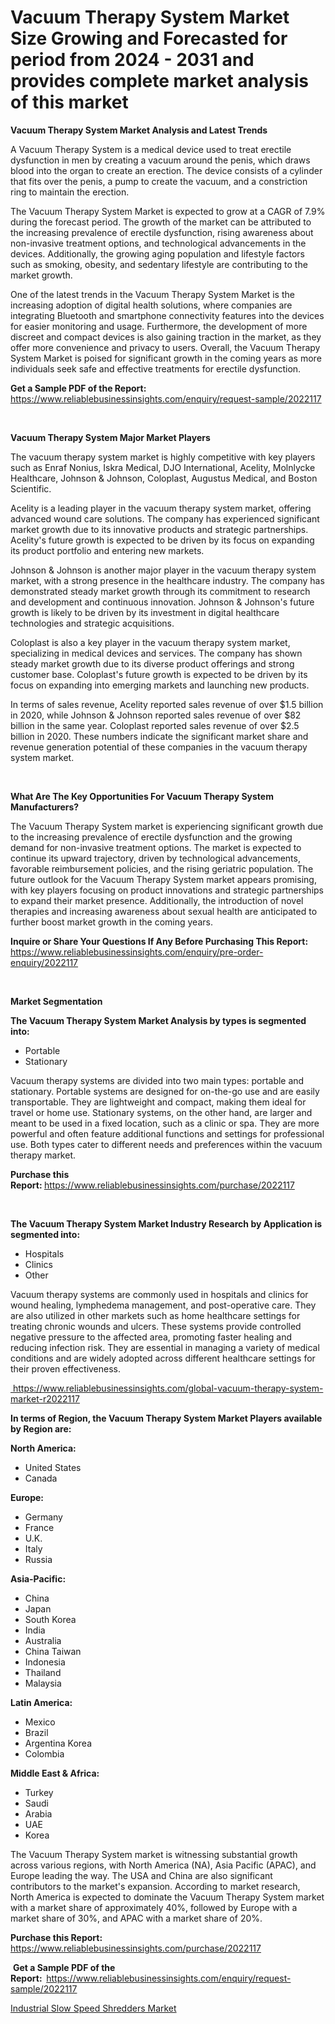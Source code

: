 <p><h1>Vacuum Therapy System Market Size Growing and Forecasted for period from 2024 - 2031 and provides complete market analysis of this market</h1></p><p><strong>Vacuum Therapy System Market Analysis and Latest Trends</strong></p>
<p><p>A Vacuum Therapy System is a medical device used to treat erectile dysfunction in men by creating a vacuum around the penis, which draws blood into the organ to create an erection. The device consists of a cylinder that fits over the penis, a pump to create the vacuum, and a constriction ring to maintain the erection. </p><p>The Vacuum Therapy System Market is expected to grow at a CAGR of 7.9% during the forecast period. The growth of the market can be attributed to the increasing prevalence of erectile dysfunction, rising awareness about non-invasive treatment options, and technological advancements in the devices. Additionally, the growing aging population and lifestyle factors such as smoking, obesity, and sedentary lifestyle are contributing to the market growth.</p><p>One of the latest trends in the Vacuum Therapy System Market is the increasing adoption of digital health solutions, where companies are integrating Bluetooth and smartphone connectivity features into the devices for easier monitoring and usage. Furthermore, the development of more discreet and compact devices is also gaining traction in the market, as they offer more convenience and privacy to users. Overall, the Vacuum Therapy System Market is poised for significant growth in the coming years as more individuals seek safe and effective treatments for erectile dysfunction.</p></p>
<p><strong>Get a Sample PDF of the Report:&nbsp;</strong> <a href="https://www.reliablebusinessinsights.com/enquiry/request-sample/2022117">https://www.reliablebusinessinsights.com/enquiry/request-sample/2022117</a></p>
<p>&nbsp;</p>
<p><strong>Vacuum Therapy System Major Market Players</strong></p>
<p><p>The vacuum therapy system market is highly competitive with key players such as Enraf Nonius, Iskra Medical, DJO International, Acelity, Molnlycke Healthcare, Johnson & Johnson, Coloplast, Augustus Medical, and Boston Scientific. </p><p>Acelity is a leading player in the vacuum therapy system market, offering advanced wound care solutions. The company has experienced significant market growth due to its innovative products and strategic partnerships. Acelity's future growth is expected to be driven by its focus on expanding its product portfolio and entering new markets.</p><p>Johnson & Johnson is another major player in the vacuum therapy system market, with a strong presence in the healthcare industry. The company has demonstrated steady market growth through its commitment to research and development and continuous innovation. Johnson & Johnson's future growth is likely to be driven by its investment in digital healthcare technologies and strategic acquisitions.</p><p>Coloplast is also a key player in the vacuum therapy system market, specializing in medical devices and services. The company has shown steady market growth due to its diverse product offerings and strong customer base. Coloplast's future growth is expected to be driven by its focus on expanding into emerging markets and launching new products.</p><p>In terms of sales revenue, Acelity reported sales revenue of over $1.5 billion in 2020, while Johnson & Johnson reported sales revenue of over $82 billion in the same year. Coloplast reported sales revenue of over $2.5 billion in 2020. These numbers indicate the significant market share and revenue generation potential of these companies in the vacuum therapy system market.</p></p>
<p>&nbsp;</p>
<p><strong>What Are The Key Opportunities For Vacuum Therapy System Manufacturers?</strong></p>
<p><p>The Vacuum Therapy System market is experiencing significant growth due to the increasing prevalence of erectile dysfunction and the growing demand for non-invasive treatment options. The market is expected to continue its upward trajectory, driven by technological advancements, favorable reimbursement policies, and the rising geriatric population. The future outlook for the Vacuum Therapy System market appears promising, with key players focusing on product innovations and strategic partnerships to expand their market presence. Additionally, the introduction of novel therapies and increasing awareness about sexual health are anticipated to further boost market growth in the coming years.</p></p>
<p><strong>Inquire or Share Your Questions If Any Before Purchasing This Report:</strong> <a href="https://www.reliablebusinessinsights.com/enquiry/pre-order-enquiry/2022117">https://www.reliablebusinessinsights.com/enquiry/pre-order-enquiry/2022117</a></p>
<p>&nbsp;</p>
<p><strong>Market Segmentation</strong></p>
<p><strong>The Vacuum Therapy System Market Analysis by types is segmented into:</strong></p>
<p><ul><li>Portable</li><li>Stationary</li></ul></p>
<p><p>Vacuum therapy systems are divided into two main types: portable and stationary. Portable systems are designed for on-the-go use and are easily transportable. They are lightweight and compact, making them ideal for travel or home use. Stationary systems, on the other hand, are larger and meant to be used in a fixed location, such as a clinic or spa. They are more powerful and often feature additional functions and settings for professional use. Both types cater to different needs and preferences within the vacuum therapy market.</p></p>
<p><strong>Purchase this Report:&nbsp;</strong><a href="https://www.reliablebusinessinsights.com/purchase/2022117">https://www.reliablebusinessinsights.com/purchase/2022117</a></p>
<p>&nbsp;</p>
<p><strong>The Vacuum Therapy System Market Industry Research by Application is segmented into:</strong></p>
<p><ul><li>Hospitals</li><li>Clinics</li><li>Other</li></ul></p>
<p><p>Vacuum therapy systems are commonly used in hospitals and clinics for wound healing, lymphedema management, and post-operative care. They are also utilized in other markets such as home healthcare settings for treating chronic wounds and ulcers. These systems provide controlled negative pressure to the affected area, promoting faster healing and reducing infection risk. They are essential in managing a variety of medical conditions and are widely adopted across different healthcare settings for their proven effectiveness.</p></p>
<p><a href="https://www.reliablebusinessinsights.com/global-vacuum-therapy-system-market-r2022117">&nbsp;https://www.reliablebusinessinsights.com/global-vacuum-therapy-system-market-r2022117</a></p>
<p><strong>In terms of Region, the Vacuum Therapy System Market Players available by Region are:</strong></p>
<p>
    <p> <strong> North America: </strong>
        <ul>
            <li>United States</li>
            <li>Canada</li>
        </ul>
        </p> 
    <p> <strong> Europe: </strong>
        <ul>
            <li>Germany</li>
            <li>France</li>
            <li>U.K.</li>
            <li>Italy</li>
            <li>Russia</li>
        </ul>
        </p> 
    <p> <strong> Asia-Pacific: </strong>
        <ul>
            <li>China</li>
            <li>Japan</li>
            <li>South Korea</li>
            <li>India</li>
            <li>Australia</li>
            <li>China Taiwan</li>
            <li>Indonesia</li>
            <li>Thailand</li>
            <li>Malaysia</li>
        </ul>
        </p> 
    <p> <strong> Latin America: </strong>
        <ul>
            <li>Mexico</li>
            <li>Brazil</li>
            <li>Argentina Korea</li>
            <li>Colombia</li>
        </ul>
        </p> 
    <p> <strong> Middle East & Africa: </strong>
        <ul>
            <li>Turkey</li>
            <li>Saudi</li>
            <li>Arabia</li>
            <li>UAE</li>
            <li>Korea</li>
        </ul>
    </p>
    </p>
<p><p>The Vacuum Therapy System market is witnessing substantial growth across various regions, with North America (NA), Asia Pacific (APAC), and Europe leading the way. The USA and China are also significant contributors to the market's expansion. According to market research, North America is expected to dominate the Vacuum Therapy System market with a market share of approximately 40%, followed by Europe with a market share of 30%, and APAC with a market share of 20%.</p></p>
<p><strong>Purchase this Report: </strong><a href="https://www.reliablebusinessinsights.com/purchase/2022117">https://www.reliablebusinessinsights.com/purchase/2022117</a></p>
<p>&nbsp;<strong>Get a Sample PDF of the Report:&nbsp;&nbsp;</strong><a href="https://www.reliablebusinessinsights.com/enquiry/request-sample/2022117">https://www.reliablebusinessinsights.com/enquiry/request-sample/2022117</a></p>
<p><strong></strong></p>
<p><p><a href="https://github.com/zolotuy145/Market-Research-Report-List-1/blob/main/industrial-slow-speed-shredders-market.md">Industrial Slow Speed Shredders Market</a></p></p>